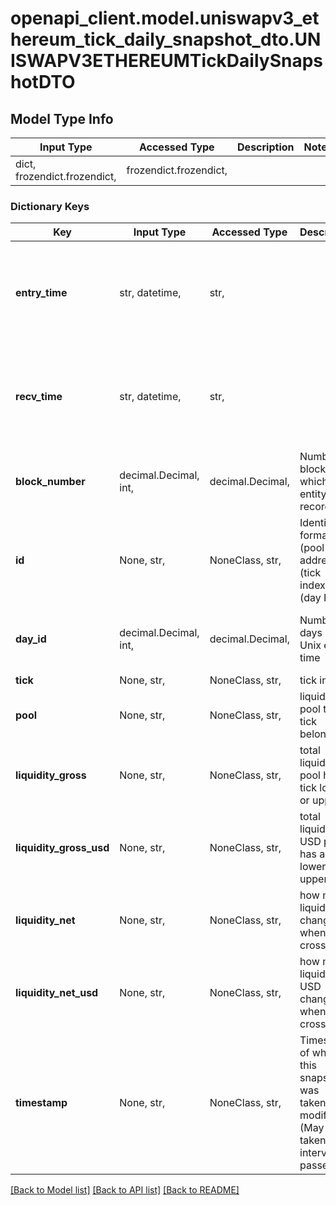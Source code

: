 # openapi_client.model.uniswapv3_ethereum_tick_daily_snapshot_dto.UNISWAPV3ETHEREUMTickDailySnapshotDTO

## Model Type Info
Input Type | Accessed Type | Description | Notes
------------ | ------------- | ------------- | -------------
dict, frozendict.frozendict,  | frozendict.frozendict,  |  | 

### Dictionary Keys
Key | Input Type | Accessed Type | Description | Notes
------------ | ------------- | ------------- | ------------- | -------------
**entry_time** | str, datetime,  | str,  |  | [optional] value must conform to RFC-3339 date-time
**recv_time** | str, datetime,  | str,  |  | [optional] value must conform to RFC-3339 date-time
**block_number** | decimal.Decimal, int,  | decimal.Decimal,  | Number of block in which entity was recorded. | [optional] value must be a 64 bit integer
**id** | None, str,  | NoneClass, str,  | Identifier, format: (pool address)-(tick index)-(day ID) | [optional] 
**day_id** | decimal.Decimal, int,  | decimal.Decimal,  | Number of days since Unix epoch time | [optional] value must be a 32 bit integer
**tick** | None, str,  | NoneClass, str,  | tick index | [optional] 
**pool** | None, str,  | NoneClass, str,  | liquidity pool this tick belongs to | [optional] 
**liquidity_gross** | None, str,  | NoneClass, str,  | total liquidity pool has as tick lower or upper | [optional] 
**liquidity_gross_usd** | None, str,  | NoneClass, str,  | total liquidity in USD pool has as tick lower or upper | [optional] 
**liquidity_net** | None, str,  | NoneClass, str,  | how much liquidity changes when tick crossed | [optional] 
**liquidity_net_usd** | None, str,  | NoneClass, str,  | how much liquidity in USD changes when tick crossed | [optional] 
**timestamp** | None, str,  | NoneClass, str,  | Timestamp of when this snapshot was taken/last modified (May be taken after interval has passed) | [optional] 

[[Back to Model list]](../../README.md#documentation-for-models) [[Back to API list]](../../README.md#documentation-for-api-endpoints) [[Back to README]](../../README.md)

